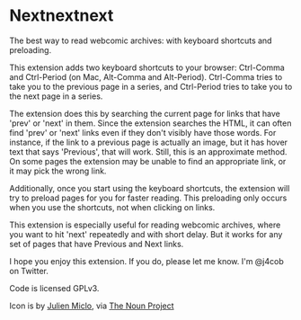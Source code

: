 # Nextnextnext

The best way to read webcomic archives: with keyboard shortcuts and preloading.

This extension adds two keyboard shortcuts to your browser: Ctrl-Comma and
Ctrl-Period (on Mac, Alt-Comma and Alt-Period). Ctrl-Comma tries to take
you to the previous page in a series, and Ctrl-Period tries to take you to the
next page in a series.

The extension does this by searching the current page for links that have 'prev'
or 'next' in them. Since the extension searches the HTML, it can often find 'prev' or
'next' links even if they don't visibly have those words. For instance, if the
link to a previous page is actually an image, but it has hover text that says
'Previous', that will work. Still, this is an approximate method. On some pages
the extension may be unable to find an appropriate link, or it may pick the
wrong link.

Additionally, once you start using the keyboard shortcuts, the extension will
try to preload pages for you for faster reading. This preloading only occurs
when you use the shortcuts, not when clicking on links.

This extension is especially useful for reading webcomic archives, where you
want to hit 'next' repeatedly and with short delay. But it works for any set of
pages that have Previous and Next links.

I hope you enjoy this extension. If you do, please let me know. I'm @j4cob on
Twitter.

Code is licensed GPLv3.

Icon is by [Julien Miclo](https://thenounproject.com/JulienMiclo/), via [The Noun
Project](https://thenounproject.com/)

